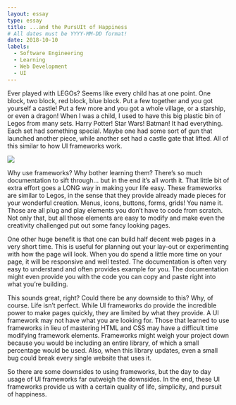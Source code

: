 ```yaml
---
layout: essay
type: essay
title: ...and the PursUIt of Happiness
# All dates must be YYYY-MM-DD format!
date: 2018-10-10
labels:
  - Software Engineering
  - Learning
  - Web Development
  - UI
---
```

   Ever played with LEGOs? Seems like every child has at one point. One block, two block, red block, blue block. Put a few together and you got yourself a castle! Put a few more and you got a whole village, or a starship, or even a dragon! When I was a child, I used to have this big plastic bin of Legos from many sets. Harry Potter! Star Wars! Batman! It had everything. Each set had something special. Maybe one had some sort of gun that launched another piece, while another set had a castle gate that lifted. All of this similar to how UI frameworks work.
   
<img class="ui medium floated image" src="https://s3-prod.adage.com/s3fs-public/styles/width_1024/public/20190809_legoFriends_3x2.jpg">


   Why use frameworks? Why bother learning them? There’s so much documentation to sift through… but in the end it’s all worth it. That little bit of extra effort goes a LONG way in making your life easy. These frameworks are similar to Legos, in the sense that they provide already made pieces for your wonderful creation. Menus, icons, buttons, forms, grids! You name it. Those are all plug and play elements you don’t have to code from scratch. Not only that, but all those elements are easy to modify and make even the creativity challenged put out some fancy looking pages. 
   
   
   One other huge benefit is that one can build half decent web pages in a very short time. This is useful for planning out your lay-out or experimenting with how the page will look. When you do spend a little more time on your page, it will be responsive and well tested. The documentation is often very easy to understand and often provides example for you. The documentation might even provide you with the code you can copy and paste right into what you’re building. 
   
   
   This sounds great, right? Could there be any downside to this? Why, of course. Life isn’t perfect. While UI frameworks do provide the incredible power to make pages quickly, they are limited by what they provide. A UI framework may not have what you are looking for. Those that learned to use frameworks in lieu of mastering HTML and CSS may have a difficult time modifying framework elements. Frameworks might weigh your project down because you would be including an entire library, of which a small percentage would be used. Also, when this library updates, even a small bug could break every single website that uses it. 
   
   
   So there are some downsides to using frameworks, but the day to day usage of UI frameworks far outweigh the downsides. In the end, these UI frameworks provide us with a certain quality of life, simplicity, and pursuit of happiness.

